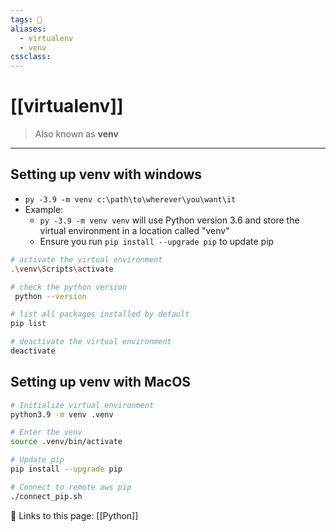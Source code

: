```yaml
---
tags: 💽
aliases: 
  - virtualenv
  - venv
cssclass:
---
```


# [[virtualenv]]

>Also known as **venv**
---

## Setting up venv with windows

- `py -3.9 -m venv c:\path\to\wherever\you\want\it` 
- Example:
	- `py -3.9 -m venv venv` will use Python version 3.6 and store the virtual environment in a location called "venv"
	- Ensure you run `pip install --upgrade pip` to update pip

```bash
# activate the virtual environment 
.\venv\Scripts\activate

# check the python version
 python --version

# list all packages installed by default
pip list

# deactivate the virtual environment
deactivate
```

## Setting up venv with MacOS

```bash
# Initialize virtual environment
python3.9 -m venv .venv

# Enter the venv
source .venv/bin/activate

# Update pip
pip install --upgrade pip

# Connect to remote aws pip
./connect_pip.sh
```


🔗 Links to this page:
[[Python]]